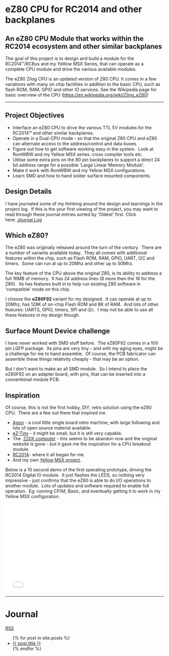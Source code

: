 
# eZ80 CPU for RC2014 and other backplanes

## An eZ80 CPU Module that works within the RC2014 ecosystem and other similar backplanes

The goal of this project is to design and build a module for the RC2014™/RCBus and my Yelllow MSX Series, that can operate as a complete CPU module and drive the various available modules.

The eZ80 Zilog CPU is an updated version of Z80 CPU. It comes in a few variations with many on chip facilities in addition to the basic CPU, such as flash ROM, RAM, GPIO and other IO services. See the Wikipedia page for basic overview of the CPU (https://en.wikipedia.org/wiki/Zilog_eZ80)


---

<h2><strong>Project Objectives<br></strong></h2>

<ul><li>Interface an eZ80 CPU to drive the various TTL 5V modules for the RC2014<strong>&trade;</strong> and other similar backplanes.</li><li>Operate in a Dual-CPU mode - so that the original Z80 CPU and eZ80 can alternate access to the address/control and data buses.</li><li>Figure out how to get software working easy in the system.&nbsp; Look at RomWBW and my Yellow MSX series. cross compiler tools etc.</li><li>Utilise some extra pins on the 80 pin backplanes to support a direct 24 bit address range for a possible 'Large Linear Memory Module'.</li><li>Make it work with RomWBW and my Yellow MSX configurations.</li><li>Learn SMD and how to hand solder surface mounted components.</li></ul>

<h2><strong>Design Details</strong></h2>

<p>I have journaled some of my thinking around the design and learnings in the project log.&nbsp; If this is the your first viewing of the project, you may want to read through these journal entries sorted by 'Oldest' first. Click here:&nbsp;<a href="https://hackaday.io/project/196330/logs?sort=oldest">Journal Log</a></p>

<h2><strong>Which eZ80?</strong></h2>

<p>The eZ80 was originally released around the turn of the century.&nbsp; There are a number of variants available today.&nbsp; They all comes with additional features within the chip, such as Flash ROM, RAM, GPIO, UART, I2C and timers.&nbsp; Some can run at up to 20Mhz and other up to 50Mhz.&nbsp;&nbsp;</p>

<p>The key feature of the CPU above the original Z80, is its ability to address a full 16MB of memory.&nbsp; It has 24 address lines (8 more then the 16 for the Z80).&nbsp; Its has features built in to help run existing Z80 software in 'compatible' mode on this chip.&nbsp;&nbsp;</p>

<p>I choose the&nbsp;<strong>eZ80F92 </strong>variant for my designed.&nbsp; It can operate at up to 20Mhz, has 128K of on-chip Flash ROM and 8K of RAM.&nbsp; And lots of other features: UARTS, GPIO, timers, SPI and i2c.&nbsp; I may not be able to use all these features in my design though.</p>

<h2><strong>Surface Mount Device challenge</strong></h2>

<p>I have never worked with SMD stuff before.&nbsp; The eZ80F92&nbsp;comes in a 100 pin LQFP package.&nbsp; Its pins are very tiny - and with my aging eyes, might be a challenge for me to hand assemble.&nbsp; Of course, the PCB fabricator can assemble these things relativity cheaply - that may be an option.&nbsp;&nbsp;</p>

<p>But I don't want to make an all SMD module.&nbsp; So I intend to place the eZ80F92 on an adapter board, with pins, that can be inserted into a conventional module PCB.</p>

<h2><strong>Inspiration</strong></h2>

<p>Of course, this is not the first hobby, DIY, retro solution using the eZ80 CPU.&nbsp; There are a few out there that inspired me.</p>

<ul><li><a href="https://github.com/TheByteAttic/AgonLight">Agon</a>&nbsp;- a cool little single board retro machine, with large following and lots of open source material available.</li><li><a href="https://drive.google.com/file/d/1xoRq0Suo46uGw3tNLPOU8g6G4coTdOsZ/view">eZ-Tiny</a>&nbsp;- it might be small, but it is still very capable.</li><li>The&nbsp;&nbsp;<a href="https://hackaday.com/2020/02/23/a-z80-computer-at-the-next-level/">Z20X computer</a>&nbsp;- this seems to be abandon now and the original website is gone - but it gave me the inspiration for a CPU breakout module.&nbsp;</li><li><a href="https://rc2014.co.uk/">RC2014</a>- where it all began for me.</li><li>And my own <a href="https://github.com/vipoo/yellow-msx-series-for-rc2014">Yellow MSX project</a>.</li></ul>


<p>Below is a 10 second demo of the first operating prototype, driving the RC2014 Digital IO module.&nbsp; It just flashes the LEDS, so nothing very impressive - just confirms that the eZ80 is able to do I/O operations to another module.&nbsp; Lots of updates and software required to enable full operation.&nbsp; Eg: running CP/M, Basic, and eventually getting it to work in my Yellow MSX configuration.</p>

<div class="video-container"><iframe style="width: 500px; height: 281px;" src="//www.youtube.com/embed/s31_nAPKu_E" frameborder="0" allowfullscreen=""></iframe></div>

---

# Journal

<a class="btn btn-rss" href="{{ site.baseurl }}/feed.xml" target="_blank">RSS</a>

<ul>
  {% for post in site.posts %}
    <li>
      <a href="{{ site.baseurl }}{{ post.url }}">{{ post.title }}</a>
    </li>
  {% endfor %}
</ul>
